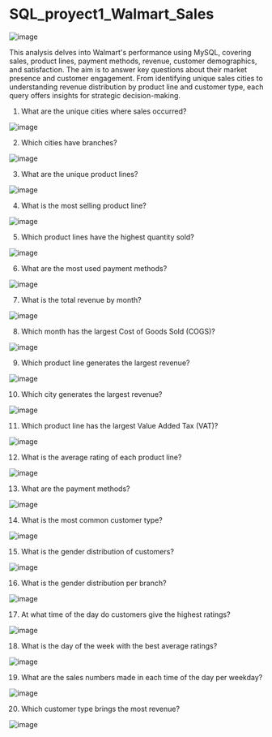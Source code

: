 # SQL_proyect1_Walmart_Sales

![image](https://github.com/ELopez2657/SQL_proyect_1_Walmart_Sales-/assets/146747798/df9bc665-87b9-4266-a80c-dbf4aa434eed)

This analysis delves into Walmart's performance using MySQL, covering sales, product lines, payment methods, revenue, customer demographics, and satisfaction. The aim is to answer key questions about their market presence and customer engagement. From identifying unique sales cities to understanding revenue distribution by product line and customer type, each query offers insights for strategic decision-making.


1.	What are the unique cities where sales occurred?

![image](https://github.com/ELopez2657/SQL_proyect_1_Walmart_KPIs/assets/146747798/47f0d44d-a912-48b1-9130-6c43de07e4e0)

2.	Which cities have branches?

![image](https://github.com/ELopez2657/SQL_proyect_1_Walmart_KPIs/assets/146747798/2f24acfc-f8b8-43af-b25f-d1aa9b637bc6)

3.	What are the unique product lines?

![image](https://github.com/ELopez2657/SQL_proyect_1_Walmart_KPIs/assets/146747798/976ae3b4-f026-4124-aeeb-8fc35cd54a91)

4.	What is the most selling product line?

![image](https://github.com/ELopez2657/SQL_proyect_1_Walmart_KPIs/assets/146747798/81666720-e7b5-4c0d-af66-639101518286)

5.	Which product lines have the highest quantity sold?

![image](https://github.com/ELopez2657/SQL_proyect_1_Walmart_KPIs/assets/146747798/d6e8a529-ea94-473b-bbcf-0216ce42240f)

6.	What are the most used payment methods?

![image](https://github.com/ELopez2657/SQL_proyect_1_Walmart_KPIs/assets/146747798/8122e802-f6b8-4bd8-a54e-3a7e1dc8e3b6)

7.	What is the total revenue by month?

![image](https://github.com/ELopez2657/SQL_proyect_1_Walmart_KPIs/assets/146747798/7ce3e9a0-f078-44c1-bb49-98c37f44413b)

8.	Which month has the largest Cost of Goods Sold (COGS)?

![image](https://github.com/ELopez2657/SQL_proyect_1_Walmart_KPIs/assets/146747798/680445fe-da7a-40a2-8dda-37873d9a3cf5)

9.	Which product line generates the largest revenue?

![image](https://github.com/ELopez2657/SQL_proyect_1_Walmart_KPIs/assets/146747798/7735641c-eac1-4bd2-b995-8f38c3e379a6)

10.	Which city generates the largest revenue?

![image](https://github.com/ELopez2657/SQL_proyect_1_Walmart_KPIs/assets/146747798/fe0c088c-7af7-40c0-b5ed-23b3ea959128)

11.	Which product line has the largest Value Added Tax (VAT)?

![image](https://github.com/ELopez2657/SQL_proyect_1_Walmart_KPIs/assets/146747798/8aaaf158-66b1-4c70-a8b7-17c28bf00360)

12.	What is the average rating of each product line?

![image](https://github.com/ELopez2657/SQL_proyect_1_Walmart_KPIs/assets/146747798/c5f5392a-427a-4bd5-bdca-05f63248930c)

13.	What are the payment methods?

![image](https://github.com/ELopez2657/SQL_proyect_1_Walmart_KPIs/assets/146747798/76785495-eac3-47fe-8c99-34806f3dcb2f)

14.	What is the most common customer type?

![image](https://github.com/ELopez2657/SQL_proyect_1_Walmart_KPIs/assets/146747798/53dc02d7-17db-4b24-898c-e350f24b1653)

15.	What is the gender distribution of customers?

![image](https://github.com/ELopez2657/SQL_proyect_1_Walmart_KPIs/assets/146747798/d73a0020-25ef-4d71-a010-ef3c1ea94179)

16.	What is the gender distribution per branch?

![image](https://github.com/ELopez2657/SQL_proyect_1_Walmart_KPIs/assets/146747798/4af383ab-317e-4f47-b382-b3821b176e7f)

17.	At what time of the day do customers give the highest ratings?

![image](https://github.com/ELopez2657/SQL_proyect_1_Walmart_KPIs/assets/146747798/3516f8a0-614a-46a9-9883-25cc142c8689)

18.	What is the day of the week with the best average ratings?

![image](https://github.com/ELopez2657/SQL_proyect_1_Walmart_KPIs/assets/146747798/c548f0c6-88be-496f-a649-e4e6776539bf)

19.	What are the sales numbers made in each time of the day per weekday?

![image](https://github.com/ELopez2657/SQL_proyect_1_Walmart_KPIs/assets/146747798/f4ecde68-19ed-44eb-ab94-011531ed43a5)

20.	Which customer type brings the most revenue?

![image](https://github.com/ELopez2657/SQL_proyect_1_Walmart_KPIs/assets/146747798/307448af-a8de-480c-9b89-dccbc6fed799)
